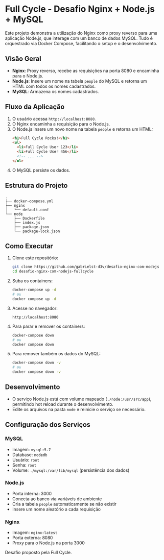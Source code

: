 # Full Cycle - Desafio Nginx + Node.js + MySQL

Este projeto demonstra a utilização do Nginx como proxy reverso para uma aplicação Node.js, que interage com um banco de dados MySQL. Tudo é orquestrado via Docker Compose, facilitando o setup e o desenvolvimento.

## Visão Geral

- **Nginx**: Proxy reverso, recebe as requisições na porta 8080 e encaminha para o Node.js.
- **Node.js**: Insere um nome na tabela `people` do MySQL e retorna um HTML com todos os nomes cadastrados.
- **MySQL**: Armazena os nomes cadastrados.

## Fluxo da Aplicação

1. O usuário acessa `http://localhost:8080`.
2. O Nginx encaminha a requisição para o Node.js.
3. O Node.js insere um novo nome na tabela `people` e retorna um HTML:
    ```html
    <h1>Full Cycle Rocks!</h1>
    <ul>
      <li>Full Cycle User 123</li>
      <li>Full Cycle User 456</li>
      <!-- ... -->
    </ul>
    ```
4. O MySQL persiste os dados.

## Estrutura do Projeto

```
.
├── docker-compose.yml
├── nginx
│   └── default.conf
└── node
    ├── Dockerfile
    ├── index.js
    ├── package.json
    └── package-lock.json
```

## Como Executar

1. Clone este repositório:
    ```bash
    git clone https://github.com/gabrielst-d3v/desafio-nginx-com-nodejs-fullcycle.git
    cd desafio-nginx-com-nodejs-fullcycle
    ```

2. Suba os containers:
    ```bash
    docker-compose up -d
    # ou
    docker compose up -d
    ```

3. Acesse no navegador:
    ```
    http://localhost:8080
    ```

4. Para parar e remover os containers:
    ```bash
    docker-compose down
    # ou
    docker compose down
    ```

5. Para remover também os dados do MySQL:
    ```bash
    docker-compose down -v
    # ou
    docker compose down -v
    ```

## Desenvolvimento

- O serviço Node.js está com volume mapeado (`./node:/usr/src/app`), permitindo hot reload durante o desenvolvimento.
- Edite os arquivos na pasta `node` e reinicie o serviço se necessário.

## Configuração dos Serviços

### MySQL

- Imagem: `mysql:5.7`
- Database: `nodedb`
- Usuário: `root`
- Senha: `root`
- Volume: `./mysql:/var/lib/mysql` (persistência dos dados)

### Node.js

- Porta interna: 3000
- Conecta ao banco via variáveis de ambiente
- Cria a tabela `people` automaticamente se não existir
- Insere um nome aleatório a cada requisição

### Nginx

- Imagem: `nginx:latest`
- Porta externa: 8080
- Proxy para o Node.js na porta 3000

Desafio proposto pela Full Cycle.
